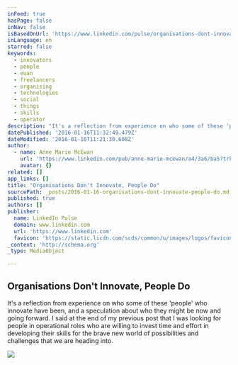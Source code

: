```yaml
---
inFeed: true
hasPage: false
inNav: false
isBasedOnUrl: 'https://www.linkedin.com/pulse/organisations-dont-innovate-people-do-anne-marie-mcewan?trk=hp-feed-article-title-like'
inLanguage: en
starred: false
keywords:
  - innovators
  - people
  - euan
  - freelancers
  - organising
  - technologies
  - social
  - things
  - skills
  - operator
description: "It's a reflection from experience on who some of these 'people' who innovate have been, and a speculation about who they might be now and going forward. I said at the end of my previous post that I was looking for people in operational roles who are willing to invest time and effort in developing their skills for the brave new world of possibilities and challenges that we are heading into."
datePublished: '2016-01-16T11:32:49.479Z'
dateModified: '2016-01-16T11:21:30.608Z'
author:
  - name: Anne Marie McEwan
    url: 'https://www.linkedin.com/pub/anne-marie-mcewan/a4/3a6/ba5?trk=pulse-det-athr_prof-art_hdr'
    avatar: {}
related: []
app_links: []
title: "Organisations Don't Innovate, People Do"
sourcePath: _posts/2016-01-16-organisations-dont-innovate-people-do.md
published: true
authors: []
publisher:
  name: LinkedIn Pulse
  domain: www.linkedin.com
  url: 'https://www.linkedin.com'
  favicon: 'https://static.licdn.com/scds/common/u/images/logos/favicons/v1/favicon.ico'
_context: 'http://schema.org'
_type: MediaObject

---
```

<article style=""><h1>Organisations Don't Innovate, People Do</h1><p>It's a reflection from experience on who some of these 'people' who innovate have been, and a speculation about who they might be now and going forward. I said at the end of my previous post that I was looking for people in operational roles who are willing to invest time and effort in developing their skills for the brave new world of possibilities and challenges that we are heading into.</p><img src="https://media.licdn.com/mpr/mpr/AAEAAQAAAAAAAAaLAAAAJDJhOWMwNGM0LTEyMGItNDIzNy04ODA2LWVlNzRkOTEzOTYwOQ.jpg" /></article>